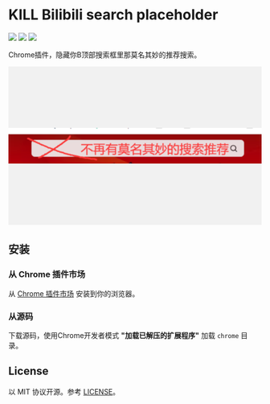 # KILL Bilibili search placeholder

[![](https://img.shields.io/chrome-web-store/v/iflnekpmkleppkgjkpnfbaiodjffbgma)](https://chromewebstore.google.com/detail/iflnekpmkleppkgjkpnfbaiodjffbgma)
[![](https://img.shields.io/chrome-web-store/stars/iflnekpmkleppkgjkpnfbaiodjffbgma)](https://chromewebstore.google.com/detail/iflnekpmkleppkgjkpnfbaiodjffbgma)
[![](https://img.shields.io/chrome-web-store/users/iflnekpmkleppkgjkpnfbaiodjffbgma)](https://chromewebstore.google.com/detail/iflnekpmkleppkgjkpnfbaiodjffbgma)


Chrome插件，隐藏你B顶部搜索框里那莫名其妙的推荐搜索。

![](image.png)

## 安装

### 从 Chrome 插件市场

从 [Chrome 插件市场](https://chromewebstore.google.com/detail/iflnekpmkleppkgjkpnfbaiodjffbgma)
安装到你的浏览器。

### 从源码

下载源码，使用Chrome开发者模式 **"加载已解压的扩展程序"** 加载 `chrome` 目录。

## License

以 MIT 协议开源。参考 [LICENSE](LICENSE)。
